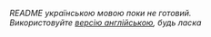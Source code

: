 _README українською мовою поки не готовий._  
_Використовуйте [версію англійською](README.md), будь ласка_ 